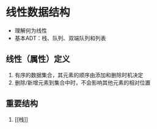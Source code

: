 # 线性数据结构

- 理解何为线性
- 基本ADT：栈、队列、双端队列和列表


## 线性（属性）定义

1. 有序的数据集合，其元素的顺序由添加和删除时机决定
2. 删除/新增元素到集合中时，不会影响其他元素的相对位置

## 重要结构

1. [[栈]]